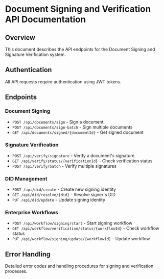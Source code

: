 # Document Signing and Verification API Documentation

## Overview
This document describes the API endpoints for the Document Signing and Signature Verification system.

## Authentication
All API requests require authentication using JWT tokens.

## Endpoints

### Document Signing
- `POST /api/documents/sign` - Sign a document
- `POST /api/documents/sign-batch` - Sign multiple documents
- `GET /api/documents/signed/{documentId}` - Get signed document

### Signature Verification
- `POST /api/verify/signature` - Verify a document's signature
- `GET /api/verify/status/{verificationId}` - Check verification status
- `POST /api/verify/batch` - Verify multiple signatures

### DID Management
- `POST /api/did/create` - Create new signing identity
- `GET /api/did/resolve/{did}` - Resolve signer's DID
- `PUT /api/did/update` - Update signing identity

### Enterprise Workflows
- `POST /api/workflow/signing/start` - Start signing workflow
- `GET /api/workflow/verification/status/{workflowId}` - Check workflow status
- `PUT /api/workflow/signing/update/{workflowId}` - Update workflow

## Error Handling
Detailed error codes and handling procedures for signing and verification processes.
